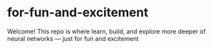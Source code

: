 # for-fun-and-excitement
Welcome! This repo is where  learn, build, and explore more deeper of neural networks — just for fun and excitement
